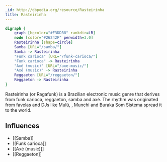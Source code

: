 ```yaml
---
_id: http://dbpedia.org/resource/Rasteirinha
title: Rasteirinha
---
```


```dot
digraph {
	graph [bgcolor="#F3DDB8" rankdir=LR]
	node [color="#26242F" penwidth=3.0]
	Rasteirinha [shape=circle]
	Samba [URL="/samba/"]
	Samba -> Rasteirinha
	"Funk carioca" [URL="/funk-carioca/"]
	"Funk carioca" -> Rasteirinha
	"Axé (music)" [URL="/axe-music/"]
	"Axé (music)" -> Rasteirinha
	Reggaeton [URL="/reggaeton/"]
	Reggaeton -> Rasteirinha
}
```

Rasteirinha (or Ragafunk) is a Brazilian electronic music genre that derives from funk carioca, reggaeton, samba and axé. The rhythm was originated from favelas and DJs like Mulú, , Munchi and Buraka Som Sistema spread it to the world.

## Influences

- [[Samba]]
- [[Funk carioca]]
- [[Axé (music)]]
- [[Reggaeton]]
